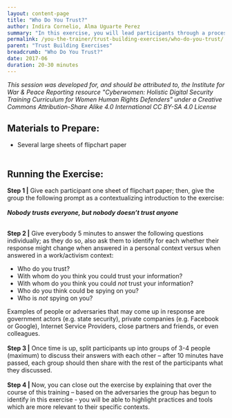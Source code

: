 ```yaml
---
layout: content-page
title: "Who Do You Trust?"
author: Indira Cornelio, Alma Uguarte Perez
summary: "In this exercise, you will lead participants through a process of reflection with the goal of identifying perceived allies and adversaries in each of their individual contexts. The allies and adversaries identified in this quick exercise will help you facilitate a training that is more relevant to your participants, as you will be able to better contextualize different sessions to their specific context(s)."
permalink: /you-the-trainer/trust-building-exercises/who-do-you-trust/
parent: "Trust Building Exercises"
breadcrumb: "Who Do You Trust?"
date: 2017-06
duration: 20-30 minutes
---
```

*This session was developed for, and should be attributed to, the Institute for War & Peace Reporting resource "Cyberwomen: Holistic Digital Security Training Curriculum for Women Human Rights Defenders" under a Creative Commons Attribution-Share Alike 4.0 International CC BY-SA 4.0 License*

## Materials to Prepare: 
- Several large sheets of flipchart paper
<br><br>

## Running the Exercise:
**Step 1 |** Give each participant one sheet of flipchart paper; then, give the group the following prompt as a contextualizing introduction to the exercise:
<br><br>
***Nobody trusts everyone, but nobody doesn’t trust anyone***
<br><br>

**Step 2 |** Give everybody 5 minutes to answer the following questions individually; as they do so, also ask them to identify for each whether their response might change when answered in a personal context versus when answered in a work/activism context: 
- Who do you trust? 
- With whom do you think you could trust your information? 
- With whom do you think you could *not* trust your information?
- Who do you think could be spying on you? 
- Who is *not* spying on you?

Examples of people or adversaries that may come up in response are government 	actors (e.g. state security), private companies (e.g. Facebook or Google), Internet 	Service Providers, close partners and friends, or even colleagues. 
<br><br>
**Step 3 |** Once time is up, split participants up into groups of 3-4 people (maximum) to discuss their answers with each other – after 10 minutes have passed, each group should then share with the rest of the participants what they discussed.
<br><br>
**Step 4 |** Now, you can close out the exercise by explaining that over the course of this training – based on the adversaries the group has begun to identify in this exercise - you will be able to highlight practices and tools which are more relevant to their specific contexts.

